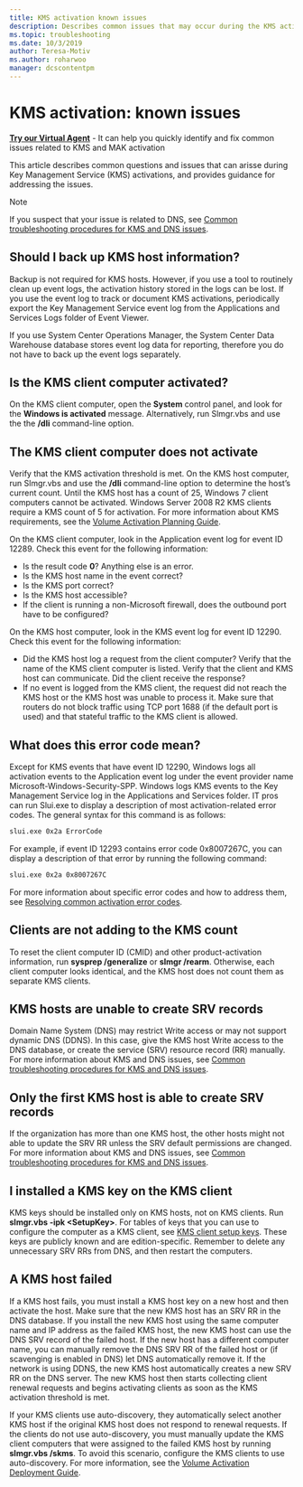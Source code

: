 ```yaml
---
title: KMS activation known issues
description: Describes common issues that may occur during the KMS activation process, and provides resolutions and guidance
ms.topic: troubleshooting
ms.date: 10/3/2019
author: Teresa-Motiv
ms.author: roharwoo
manager: dcscontentpm
---
```


# KMS activation: known issues

<p class="alert is-flex is-primary"><span class="has-padding-left-medium has-padding-top-extra-small"><a class="button is-primary" href="https://vsa.services.microsoft.com/v1.0/?partnerId=7d74cf73-5217-4008-833f-87a1a278f2cb&flowId=DMC&initialQuery=31806237" target='_blank'><b>Try our Virtual Agent</b></a></span><span class="has-padding-small"> - It can help you quickly identify and fix common issues related to KMS and MAK activation</span>

This article describes common questions and issues that can arisse during Key Management Service (KMS) activations, and provides guidance for addressing the issues.

> [!NOTE]
> If you suspect that your issue is related to DNS, see [Common troubleshooting procedures for KMS and DNS issues](common-troubleshooting-procedures-kms-dns.md).

## Should I back up KMS host information?

Backup is not required for KMS hosts. However, if you use a tool to routinely clean up event logs, the activation history stored in the logs can be lost. If you use the event log to track or document KMS activations, periodically export the Key Management Service event log from the Applications and Services Logs folder of Event Viewer.

If you use System Center Operations Manager, the System Center Data Warehouse database stores event log data for reporting, therefore you do not have to back up the event logs separately.

## Is the KMS client computer activated?

On the KMS client computer, open the **System** control panel, and look for the **Windows is activated** message. Alternatively, run Slmgr.vbs and use the the **/dli** command-line option.

## The KMS client computer does not activate

Verify that the KMS activation threshold is met. On the KMS host computer, run Slmgr.vbs and use the **/dli** command-line option to determine the host’s current count. Until the KMS host has a count of 25, Windows 7 client computers cannot be activated. Windows Server 2008 R2 KMS clients require a KMS count of 5 for activation. For more information about KMS requirements, see the [Volume Activation Planning Guide](/previous-versions/tn-archive/dd878528(v=technet.10)).

On the KMS client computer, look in the Application event log for event ID 12289. Check this event for the following information:

- Is the result code **0**? Anything else is an error.
- Is the KMS host name in the event correct?
- Is the KMS port correct?
- Is the KMS host accessible?
- If the client is running a non-Microsoft firewall, does the outbound port have to be configured?

On the KMS host computer, look in the KMS event log for event ID 12290. Check this event for the following information:

- Did the KMS host log a request from the client computer? Verify that the name of the KMS client computer is listed. Verify that the client and KMS host can communicate. Did the client receive the response?
- If no event is logged from the KMS client, the request did not reach the KMS host or the KMS host was unable to process it. Make sure that routers do not block traffic using TCP port 1688 (if the default port is used) and that stateful traffic to the KMS client is allowed.

## What does this error code mean?

Except for KMS events that have event ID 12290, Windows logs all activation events to the Application event log under the event provider name Microsoft-Windows-Security-SPP. Windows logs KMS events to the Key Management Service log in the Applications and Services folder. IT pros can run Slui.exe to display a description of most activation-related error codes. The general syntax for this command is as follows:

```cmd
slui.exe 0x2a ErrorCode
```

For example, if event ID 12293 contains error code 0x8007267C, you can display a description of that error by running the following command:

```cmd
slui.exe 0x2a 0x8007267C
```

For more information about specific error codes and how to address them, see [Resolving common activation error codes](activation-error-codes.md).

## Clients are not adding to the KMS count

To reset the client computer ID (CMID) and other product-activation information, run **sysprep /generalize** or **slmgr /rearm**. Otherwise, each client computer looks identical, and the KMS host does not count them as separate KMS clients.

## KMS hosts are unable to create SRV records

Domain Name System (DNS) may restrict Write access or may not support dynamic DNS (DDNS). In this case, give the KMS host Write access to the DNS database, or create the service (SRV) resource record (RR) manually. For more information about KMS and DNS issues, see [Common troubleshooting procedures for KMS and DNS issues](common-troubleshooting-procedures-kms-dns.md).

## Only the first KMS host is able to create SRV records

If the organization has more than one KMS host, the other hosts might not able to update the SRV RR unless the SRV default permissions are changed. For more information about KMS and DNS issues, see [Common troubleshooting procedures for KMS and DNS issues](common-troubleshooting-procedures-kms-dns.md).

## I installed a KMS key on the KMS client

KMS keys should be installed only on KMS hosts, not on KMS clients. Run **slmgr.vbs -ipk &lt;SetupKey&gt;**. For tables of keys that you can use to configure the computer as a KMS client, see [KMS client setup keys](KMSclientkeys.md). These keys are publicly known and are edition-specific. Remember to delete any unnecessary SRV RRs from DNS, and then restart the computers.

## A KMS host failed

If a KMS host fails, you must install a KMS host key on a new host and then activate the host. Make sure that the new KMS host has an SRV RR in the DNS database. If you install the new KMS host using the same computer name and IP address as the failed KMS host, the new KMS host can use the DNS SRV record of the failed host. If the new host has a different computer name, you can manually remove the DNS SRV RR of the failed host or (if scavenging is enabled in DNS) let DNS automatically remove it. If the network is using DDNS, the new KMS host automatically creates a new SRV RR on the DNS server. The new KMS host then starts collecting client renewal requests and begins activating clients as soon as the KMS activation threshold is met.

If your KMS clients use auto-discovery, they automatically select another KMS host if the original KMS host does not respond to renewal requests. If the clients do not use auto-discovery, you must manually update the KMS client computers that were assigned to the failed KMS host by running **slmgr.vbs /skms**. To avoid this scenario, configure the KMS clients to use auto-discovery. For more information, see the [Volume Activation Deployment Guide](/previous-versions/tn-archive/dd772269(v=technet.10)).
